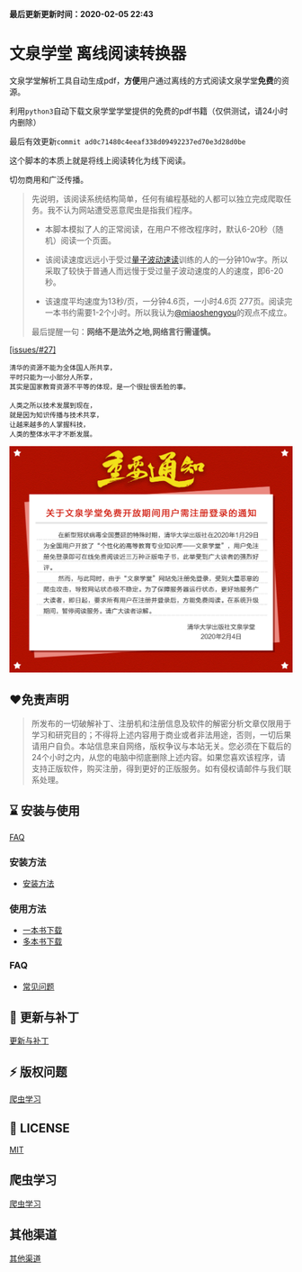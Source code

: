 **最后更新更新时间：2020-02-05 22:43**




# 文泉学堂 离线阅读转换器

文泉学堂解析工具自动生成pdf，**方便**用户通过离线的方式阅读文泉学堂**免费**的资源。



利用`python3`自动下载文泉学堂学堂提供的免费的pdf书籍（仅供测试，请24小时内删除）



最后有效更新`commit ad0c71480c4eeaf338d09492237ed70e3d28d0be`



这个脚本的本质上就是将线上阅读转化为线下阅读。



切勿商用和广泛传播。



> 先说明，该阅读系统结构简单，任何有编程基础的人都可以独立完成爬取任务。我不认为网站遭受恶意爬虫是指我们程序。
>
> - 本脚本模拟了人的正常阅读，在用户不修改程序时，默认6-20秒（随机）阅读一个页面。
>
> - 该阅读速度远远小于受过[量子波动速读](https://baike.baidu.com/item/量子波动速读/4641373?fr=aladdin)训练的人的一分钟10w字。所以采取了较快于普通人而远慢于受过量子波动速度的人的速度，即6-20秒。
>
> - 该速度平均速度为13秒/页，一分钟4.6页，一小时4.6页 277页。阅读完一本书约需要1-2个小时。所以我认为[@miaoshengyou](https://github.com/miaoshengyou)的观点不成立。
>
> 最后提醒一句：**网络不是法外之地,网络言行需谨慎。**



[[issues/#27]](https://github.com/kajweb/wqxuetang_downloader/issues/27)

```
清华的资源不能为全体国人所共享，
平时只能为一小部分人所享，
其实是国家教育资源不平等的体现，是一个很扯很丢脸的事。

人类之所以技术发展到现在，
就是因为知识传播与技术共享，
让越来越多的人掌握科技，
人类的整体水平才不断发展。
```



![](notice.jpeg)



## ❤免责声明

> 所发布的一切破解补丁、注册机和注册信息及软件的解密分析文章仅限用于学习和研究目的；不得将上述内容用于商业或者非法用途，否则，一切后果请用户自负。本站信息来自网络，版权争议与本站无关。您必须在下载后的24个小时之内，从您的电脑中彻底删除上述内容。如果您喜欢该程序，请支持正版软件，购买注册，得到更好的正版服务。如有侵权请邮件与我们联系处理。



## ⌛️ 安装与使用

[FAQ](https://github.com/kajweb/wqxuetang_downloader/wiki)

### 安装方法

* [安装方法](https://github.com/kajweb/wqxuetang_downloader/wiki/安装方法)

### 使用方法

* [一本书下载](https://github.com/kajweb/wqxuetang_downloader/wiki/一本书下载)
* [多本书下载](https://github.com/kajweb/wqxuetang_downloader/wiki/多本书下载)

### FAQ
* [常见问题](https://github.com/kajweb/wqxuetang_downloader/wiki/常见问题)

## 🌙 更新与补丁

[更新与补丁](https://github.com/kajweb/wqxuetang_downloader/wiki/更新与补丁)


## ⚡ 版权问题
[爬虫学习](https://github.com/kajweb/wqxuetang_downloader/wiki/版权声明)



## 📃 LICENSE

[MIT](https://opensource.org/licenses/mit-license.php)



## 爬虫学习
[爬虫学习](https://github.com/kajweb/wqxuetang_downloader/wiki/爬虫学习)


## 其他渠道
[其他渠道](https://github.com/kajweb/wqxuetang_downloader/wiki/其他渠道)

